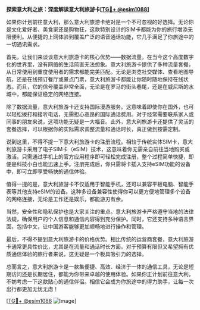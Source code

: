 **探索意大利之旅：深度解读意大利旅游卡[[TG💪+ @esim1088](https://t.me/s/esim1088)]**

如果你计划前往意大利，那么意大利旅游卡绝对是一个不可忽视的好选择。无论你是文化爱好者、美食家还是购物狂，这款特别设计的SIM卡都能为你的旅行增添无限便利。从便捷的上网体验到覆盖广泛的语音通话功能，它几乎满足了你旅途中的一切通讯需求。

首先，让我们来谈谈意大利旅游卡的核心优势——数据流量。在当今这个高度数字化的世界里，没有网络的生活简直无法想象。意大利旅游卡提供了多种流量套餐，从日常使用到重度使用者的需求都能完美匹配。无论是浏览社交媒体、查看地图导航，还是在线预订餐厅或景点门票，意大利旅游卡都能让你随时随地保持在线状态。而且，它的信号覆盖非常全面，无论是在罗马的街头巷尾，还是在威尼斯的水城中，都能保证稳定的网络连接。

除了数据流量，意大利旅游卡还支持国际漫游服务。这意味着即使你在国外，也可以轻松拨打和接听电话，无需担心高昂的国际通话费用。对于经常需要联系家人或同事的朋友来说，这项功能无疑是一大福音。此外，意大利旅游卡还提供了灵活的套餐选择，可以根据你的实际需求调整流量和通话时长，真正做到按需定制。

说到这里，不得不提一下意大利旅游卡的注册流程。相较于传统实体SIM卡，意大利旅游卡采用了电子SIM卡（eSIM）技术，这意味着你无需亲自前往当地购买或激活。只需通过手机上的官方应用程序即可轻松完成注册，整个过程简单快捷，即便是科技小白也能迅速上手。注册完成后，你只需将卡插入支持eSIM功能的设备中，即可立即享受畅快的通信体验。

值得一提的是，意大利旅游卡不仅适用于智能手机，还可以兼容平板电脑、智能手表等其他支持eSIM的设备。这种多设备兼容性使得你可以更方便地管理多个设备的网络连接，无论是工作还是娱乐，都能游刃有余。

当然，安全性和隐私保护也是大家关注的重点。意大利旅游卡严格遵守当地的法律法规，确保用户的个人信息和通信内容得到充分保护。同时，它还支持多种语言界面，包括中文，让中国游客能够更加顺畅地进行操作和管理。

最后，不得不提到意大利旅游卡的价格优势。相比传统的运营商套餐，意大利旅游卡通常更具性价比，尤其是在流量和通话时长方面。对于预算有限但又希望拥有优质通信体验的旅行者来说，这无疑是一个极具吸引力的选择。

总而言之，意大利旅游卡是一款集便捷、高效、经济于一体的通信工具，无论是短期访问还是长期居住，都能为你带来卓越的使用体验。如果你正计划前往意大利，不妨考虑一下这款贴心的通信伴侣。相信它会成为你旅途中的得力助手，让每一次出行都更加无忧无虑！

[[TG💪+ @esim1088](https://t.me/s/esim1088) ![Image](https://i.postimg.cc/4NQfJmqS/Snipaste-2025-05-13-00-14-12.png)]